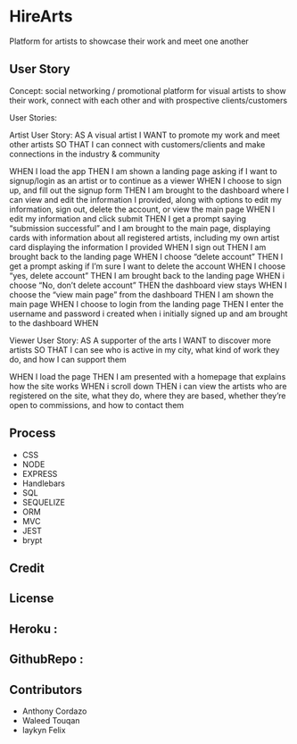 # HireArts
Platform for artists to showcase their work and meet one another


## User Story
Concept: social networking / promotional platform for visual artists to show their work, connect with each other and with prospective clients/customers


User Stories:

Artist User Story:
AS A visual artist
I WANT to promote my work and meet other artists
SO THAT I can connect with customers/clients and make connections in the industry & community

WHEN I load the app
THEN I am shown a landing page asking if I want to signup/login as an artist or to continue as a viewer
WHEN I choose to sign up, and fill out the signup form 
THEN I am brought to the dashboard where I can view and edit the information I provided, along with options to edit my information, sign out, delete the account, or view the main page
WHEN I edit my information and click submit
THEN I get a prompt saying “submission successful” and I am brought to the main page, displaying cards with information about all registered artists, including my own artist card displaying the information I provided
WHEN I sign out
THEN I am brought back to the landing page
WHEN I choose “delete account”
THEN I get a prompt asking if I’m sure I want to delete the account
WHEN I choose “yes, delete account”
THEN I am brought back to the landing page
WHEN i choose “No, don’t delete account”
THEN the dashboard view stays
WHEN I choose the “view main page” from the dashboard
THEN I am shown the main page 
WHEN I choose to login from the landing page
THEN I enter the username and password i created when i initially signed up and am brought to the dashboard
WHEN



Viewer User Story:
AS A supporter of the arts
I WANT to discover more artists
SO THAT I can see who is active in my city, what kind of work they do, and how I can support them

WHEN I load the page
THEN I am presented with a homepage that explains how the site works 
WHEN i scroll down
THEN i can view the artists who are registered on the site, what they do, where they are based, whether they’re open to commissions, and how to contact them

 
## Process                  
* CSS              
* NODE                     
* EXPRESS 
* Handlebars                        
* SQL  
* SEQUELIZE  
* ORM
* MVC
* JEST   
* brypt

## Credit
 
## License

## Heroku :
## GithubRepo :

## Contributors   
 * Anthony Cordazo     
 * Waleed Touqan      
 * laykyn Felix    
 
 

